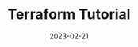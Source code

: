 ---
title: "Terraform Tutorial"
linkTitle: "Terraform Tutorial"
type: "docs"
weight: 2
date: 2023-02-21
description: >
   Tutorial zur Nutzung von Terraform mit der pluscloud open
---